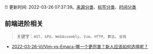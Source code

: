:alarm_clock: 更新时间: 2022-03-26 07:37:39。[来源分类](../README.md)、[标签分类](../TAGS.md)、[时间分类](../TIMELINE.md)

## 前端进阶相关


> 关键字：`AST`、`GPU`、`WebAssembly`、`Vim`、`HTTP`、`算法`、`全栈`



- [2022-03-26-Vi/Vim-vs-Emacs-哪一个更厉害？新人应该如何选择呢？](https://www.v2ex.com/t/843001) 